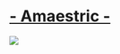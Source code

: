 # [- Amaestric -](https://www.mediafire.com/file/d3itwzpoy5zmyuh/Amaestric.osk/file)
![](https://ibb.co/L8qw5Ww)
